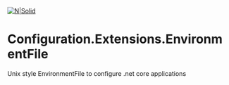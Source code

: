 [![N|Solid](https://avatars2.githubusercontent.com/u/39886363?s=200&v=4)](https://github.com/griffo-io/Configuration.Extensions.EnvironmentFile)

# Configuration.Extensions.EnvironmentFile

Unix style EnvironmentFile to configure .net core applications

